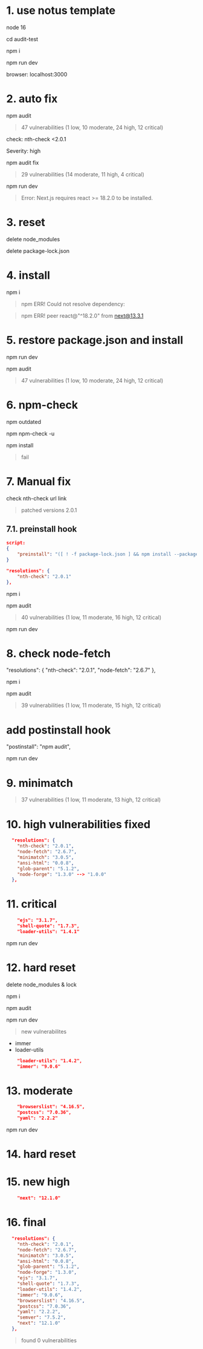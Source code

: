 # 1. use notus template
node 16

cd audit-test

npm i

npm run dev

browser: localhost:3000

# 2. auto fix
npm audit

> 47 vulnerabilities (1 low, 10 moderate, 24 high, 12 critical)

check:
nth-check  <2.0.1

Severity: high


npm audit fix

> 29 vulnerabilities (14 moderate, 11 high, 4 critical)

npm run dev
> Error: Next.js requires react >= 18.2.0 to be installed.


# 3. reset
delete node_modules

delete package-lock.json

# 4. install
npm i

> npm ERR! Could not resolve dependency:

> npm ERR! peer react@"^18.2.0" from next@13.3.1

# 5. restore package.json and install
npm run dev

npm audit
> 47 vulnerabilities (1 low, 10 moderate, 24 high, 12 critical)


# 6. npm-check
npm outdated

npm npm-check -u

npm install
> fail

# 7. Manual fix

check nth-check  url link
> patched versions 2.0.1



## 7.1. preinstall hook
```json
script:
{
	"preinstall": "([ ! -f package-lock.json ] && npm install --package-lock-only --ignore-scripts --no-audit); npx npm-force-resolutions"
}

"resolutions": {
	"nth-check": "2.0.1"
},
```

npm i

npm audit
> 40 vulnerabilities (1 low, 11 moderate, 16 high, 12 critical)

npm run dev

# 8. check node-fetch
"resolutions": {
	"nth-check": "2.0.1",
	"node-fetch": "2.6.7"
},

npm i

npm audit
> 39 vulnerabilities (1 low, 11 moderate, 15 high, 12 critical)

# add postinstall hook
"postinstall": "npm audit",

npm run dev

# 9. minimatch
> 37 vulnerabilities (1 low, 11 moderate, 13 high, 12 critical)

# 10. high vulnerabilities fixed
```json
  "resolutions": {
    "nth-check": "2.0.1",
    "node-fetch": "2.6.7",
    "minimatch": "3.0.5",
    "ansi-html": "0.0.8",
    "glob-parent": "5.1.2",
    "node-forge": "1.3.0" --> "1.0.0"
  },
```

# 11. critical
```json
    "ejs": "3.1.7",
    "shell-quote": "1.7.3",
    "loader-utils": "1.4.1"
```
npm run dev

# 12. hard reset
delete node_modules & lock

npm i

npm audit

npm run dev

> new vulnerabilites
- immer
- loader-utils

```json
    "loader-utils": "1.4.2",
    "immer": "9.0.6"
```

# 13. moderate
```json
    "browserslist": "4.16.5",
    "postcss": "7.0.36",
    "yaml": "2.2.2"
```
npm run dev
# 14. hard reset
# 15. new high
```json
    "next": "12.1.0"
```

# 16. final
```json
  "resolutions": {
    "nth-check": "2.0.1",
    "node-fetch": "2.6.7",
    "minimatch": "3.0.5",
    "ansi-html": "0.0.8",
    "glob-parent": "5.1.2",
    "node-forge": "1.3.0",
    "ejs": "3.1.7",
    "shell-quote": "1.7.3",
    "loader-utils": "1.4.2",
    "immer": "9.0.6",
    "browserslist": "4.16.5",
    "postcss": "7.0.36",
    "yaml": "2.2.2",
    "semver": "7.5.2",
    "next": "12.1.0"
  },
```
> found 0 vulnerabilities

